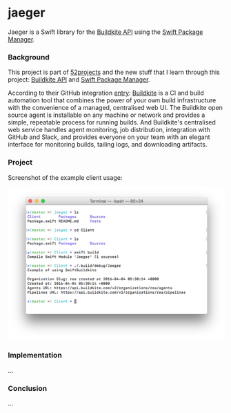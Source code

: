 # jaeger

Jaeger is a Swift library for the [Buildkite API](https://buildkite.com/docs/rest-api) using the [Swift Package Manager](https://swift.org/package-manager).

### Background

This project is part of [52projects](https://donny.github.io/52projects/) and the new stuff that I learn through this project: [Buildkite API](https://buildkite.com/docs/rest-api) and [Swift Package Manager](https://swift.org/package-manager).

According to their GitHub integration [entry](https://github.com/integrations/buildkite): [Buildkite](https://buildkite.com) is a CI and build automation tool that combines the power of your own build infrastructure with the convenience of a managed, centralised web UI. The Buildkite open source agent is installable on any machine or network and provides a simple, repeatable process for running builds. And Buildkite's centralised web service handles agent monitoring, job distribution, integration with GitHub and Slack, and provides everyone on your team with an elegant interface for monitoring builds, tailing logs, and downloading artifacts.

### Project

Screenshot of the example client usage:

![Screenshot](https://raw.githubusercontent.com/donny/jaeger/master/screenshot.png)

### Implementation

...

### Conclusion

...
